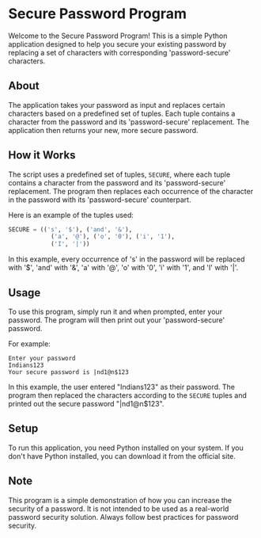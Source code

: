 # Secure Password Program

Welcome to the Secure Password Program! This is a simple Python application designed to help you secure your existing password by replacing a set of characters with corresponding 'password-secure' characters.

## About

The application takes your password as input and replaces certain characters based on a predefined set of tuples. Each tuple contains a character from the password and its 'password-secure' replacement. The application then returns your new, more secure password.

## How it Works

The script uses a predefined set of tuples, `SECURE`, where each tuple contains a character from the password and its 'password-secure' replacement. The program then replaces each occurrence of the character in the password with its 'password-secure' counterpart.

Here is an example of the tuples used:

```python
SECURE = (('s', '$'), ('and', '&'), 
            ('a', '@'), ('o', '0'), ('i', '1'),
            ('I', '|'))
```

In this example, every occurrence of 's' in the password will be replaced with '$', 'and' with '&', 'a' with '@', 'o' with '0', 'i' with '1', and 'I' with '|'.

## Usage

To use this program, simply run it and when prompted, enter your password. The program will then print out your 'password-secure' password.

For example:

```shell
Enter your password
Indians123
Your secure password is |nd1@n$123
```

In this example, the user entered "Indians123" as their password. The program then replaced the characters according to the `SECURE` tuples and printed out the secure password "|nd1@n$123".

## Setup

To run this application, you need Python installed on your system. If you don't have Python installed, you can download it from the official site.

## Note

This program is a simple demonstration of how you can increase the security of a password. It is not intended to be used as a real-world password security solution. Always follow best practices for password security.
